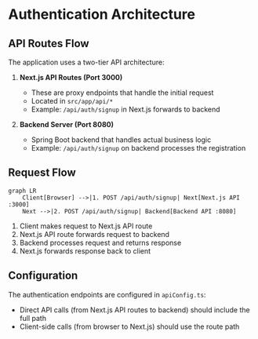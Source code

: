 # Authentication Architecture

## API Routes Flow

The application uses a two-tier API architecture:

1. **Next.js API Routes (Port 3000)**
   - These are proxy endpoints that handle the initial request
   - Located in `src/app/api/*`
   - Example: `/api/auth/signup` in Next.js forwards to backend

2. **Backend Server (Port 8080)**
   - Spring Boot backend that handles actual business logic
   - Example: `/api/auth/signup` on backend processes the registration

## Request Flow

```mermaid
graph LR
    Client[Browser] -->|1. POST /api/auth/signup| Next[Next.js API :3000]
    Next -->|2. POST /api/auth/signup| Backend[Backend API :8080]
```

1. Client makes request to Next.js API route
2. Next.js API route forwards request to backend
3. Backend processes request and returns response
4. Next.js forwards response back to client

## Configuration

The authentication endpoints are configured in `apiConfig.ts`:

- Direct API calls (from Next.js API routes to backend) should include the full path
- Client-side calls (from browser to Next.js) should use the route path
